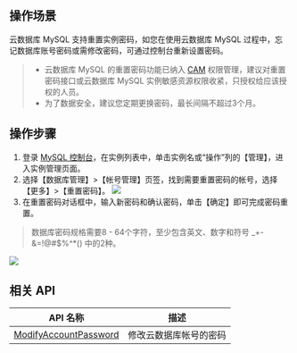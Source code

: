## 操作场景
云数据库 MySQL 支持重置实例密码，如您在使用云数据库 MySQL 过程中，忘记数据库账号密码或需修改密码，可通过控制台重新设置密码。
>
>- 云数据库 MySQL 的重置密码功能已纳入 [CAM](https://intl.cloud.tencent.com/document/product/236/14469) 权限管理，建议对重置密码接口或云数据库 MySQL 实例敏感资源权限收紧，只授权给应该授权的人员。
>- 为了数据安全，建议您定期更换密码，最长间隔不超过3个月。


## 操作步骤
1. 登录 [MySQL 控制台](https://console.cloud.tencent.com/cdb/)，在实例列表中，单击实例名或“操作”列的【管理】，进入实例管理页面。
2. 选择【数据库管理】>【帐号管理】页签，找到需要重置密码的帐号，选择【更多】>【重置密码】。
![](https://main.qcloudimg.com/raw/f8ff03d7b57ab9c96231f98920704441.png)
3. 在重置密码对话框中，输入新密码和确认密码，单击【确定】即可完成密码重置。
>数据库密码规格需要8 - 64个字符，至少包含英文、数字和符号 _+-&=!@#$%^*() 中的2种。
> 
![](https://main.qcloudimg.com/raw/8a2a4d08a1d14cfbcbb683f804bfeb78.png)

## 相关 API

| API 名称 | 描述 |
| ------------------------------------------------------------ | -------- |
| [ModifyAccountPassword](https://intl.cloud.tencent.com/document/product/236/17497) | 修改云数据库帐号的密码 |
